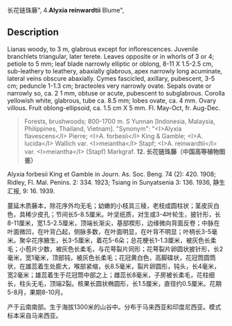 长花链珠藤",
4.**Alyxia reinwardtii** Blume",

## Description
Lianas woody, to 3 m, glabrous except for inflorescences. Juvenile branchlets triangular, later terete. Leaves opposite or in whorls of 3 or 4; petiole to 5 mm; leaf blade narrowly elliptic or oblong, 8-11 X 1.5-2.5 cm, sub-leathery to leathery, abaxially glabrous, apex narrowly long acuminate, lateral veins obscure abaxially. Cymes fascicled, axillary, pubescent, 3-5 cm; peduncle 1-1.3 cm; bracteoles very narrowly ovate. Sepals ovate or narrowly so, ca. 2 1 mm, obtuse or acute, pubescent to subglabrous. Corolla yellowish white, glabrous, tube ca. 8.5 mm; lobes ovate, ca. 4 mm. Ovary villous. Fruit oblong-ellipsoid, ca. 1.5 cm X 5 mm. Fl. May-Oct, fr. Aug-Dec.

> Forests, brushwoods; 800-1700 m. S Yunnan [Indonesia, Malaysia, Philippines, Thailand, Vietnam].
  "Synonym": "&lt;I&gt;Alyxia flavescens&lt;/I&gt; Pierre; &lt;I&gt;A. forbesii&lt;/I&gt; King &amp; Gamble; &lt;I&gt;A. lucida&lt;/I&gt; Wallich var. &lt;I&gt;meiantha&lt;/I&gt; Stapf; &lt;I&gt;A. reinwardtii&lt;/I&gt; var. &lt;I&gt;meiantha&lt;/I&gt; (Stapf) Markgraf.
**12. 长花链珠藤（中国高等植物图鉴）**

Alyxia forbesii King et Gamble in Journ. As. Soc. Beng. 74 (2): 420. 1908; Ridley, Fl. Mal. Penins. 2: 334. 1923; Tsiang in Sunyatsenia 3: 136. 1936, 静生汇报, 9: 16. 1939.

蔓延木质藤本，除花序外均无毛；幼嫩的小枝具三稜，老枝成圆柱状；茎皮灰白色，具稀少皮孔；节间长5-8.5厘米。叶坚纸质，对生或3-4叶轮生，披针形，长8-11厘米，宽1.5-2.5厘米，顶端长渐尖，基部楔形，边缘微向背面反卷；中脉在叶面微凹，在叶背凸起，侧脉多数，在叶面明显，在叶背不明显；叶柄长3-5毫米。聚伞花序腋生，长3-5厘米，着花5-6朵；总花梗长1-1.3厘米，被灰色长柔毛；小苞片少数，被灰色长柔毛，与花萼裂片同形；花萼裂片卵圆状披针形，长2毫米，宽1毫米，顶部钝，被灰色长柔毛；花冠黄白色，高脚碟状，花冠筒圆筒状，在雄蕊着生处膨大，喉部紧缩，长8.5毫米，裂片卵圆形，钝头，长4毫米，宽2毫米；雄蕊着生于花冠筒中部之上；雌蕊长8毫米，子房被长柔毛，花柱细长，柱头无毛，顶端2裂。核果长圆状椭圆形，长1.5厘米，直径约0.5厘米。花期5-8月，果期8-10月。

产于云南南部。生于海拔1300米的山谷中。分布于马来西亚和印度尼西亚。模式标本采自马来西亚。
